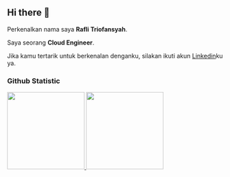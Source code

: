 ## Hi there 👋

Perkenalkan nama saya **Rafli Triofansyah**.<br>

Saya seorang **Cloud Engineer**.<br>

Jika kamu tertarik untuk berkenalan denganku, silakan ikuti akun [Linkedin](https://www.linkedin.com/in/rafli-triofansyah-359031322/)ku ya.



### Github Statistic
<p align="left">
<a href="https://github.com/penuliscode">
  <img height="180em" src="https://github-readme-stats-eight-theta.vercel.app/api?username=penuliscode&show_icons=true&theme=algolia&include_all_commits=true&count_private=true"/>
  <img height="180em" src="https://github-readme-stats-eight-theta.vercel.app/api/top-langs/?username=penuliscode&layout=compact&layout=compact&theme=algolia"/>
</a>
</p>
